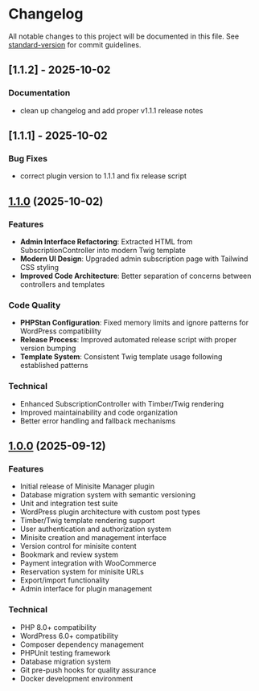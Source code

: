 # Changelog

All notable changes to this project will be documented in this file. See [standard-version](https://github.com/conventional-changelog/standard-version) for commit guidelines.

## [1.1.2] - 2025-10-02

### Documentation

- clean up changelog and add proper v1.1.1 release notes

## [1.1.1] - 2025-10-02

### Bug Fixes

- correct plugin version to 1.1.1 and fix release script

## [1.1.0](https://github.com/your-org/minisite-manager/compare/v0.10.0...v1.1.0) (2025-10-02)

### Features

* **Admin Interface Refactoring**: Extracted HTML from SubscriptionController into modern Twig template
* **Modern UI Design**: Upgraded admin subscription page with Tailwind CSS styling
* **Improved Code Architecture**: Better separation of concerns between controllers and templates

### Code Quality

* **PHPStan Configuration**: Fixed memory limits and ignore patterns for WordPress compatibility
* **Release Process**: Improved automated release script with proper version bumping
* **Template System**: Consistent Twig template usage following established patterns

### Technical

* Enhanced SubscriptionController with Timber/Twig rendering
* Improved maintainability and code organization
* Better error handling and fallback mechanisms

## [1.0.0](https://github.com/your-org/minisite-manager/compare/v0.0.0...v1.0.0) (2025-09-12)

### Features

* Initial release of Minisite Manager plugin
* Database migration system with semantic versioning
* Unit and integration test suite
* WordPress plugin architecture with custom post types
* Timber/Twig template rendering support
* User authentication and authorization system
* Minisite creation and management interface
* Version control for minisite content
* Bookmark and review system
* Payment integration with WooCommerce
* Reservation system for minisite URLs
* Export/import functionality
* Admin interface for plugin management

### Technical

* PHP 8.0+ compatibility
* WordPress 6.0+ compatibility
* Composer dependency management
* PHPUnit testing framework
* Database migration system
* Git pre-push hooks for quality assurance
* Docker development environment
